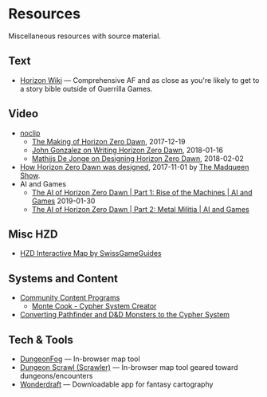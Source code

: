 # Resources

Miscellaneous resources with source material.

## Text

* [Horizon Wiki](https://horizon.fandom.com/wiki/Scrapper) — Comprehensive AF and as close as you're likely to get to a story bible outside of Guerrilla Games.

## Video

* [noclip](https://www.youtube.com/channel/UC0fDG3byEcMtbOqPMymDNbw)
  * [The Making of Horizon Zero Dawn](https://www.youtube.com/watch?v=h9tLcD1r-6w), 2017-12-19
  * [John Gonzalez on Writing Horizon Zero Dawn](https://www.youtube.com/watch?v=a4P7uaaoRcM), 2018-01-16
  * [Mathijs De Jonge on Designing Horizon Zero Dawn](https://www.youtube.com/watch?v=51xnAYusKh0), 2018-02-02
* [How Horizon Zero Dawn was designed](https://www.youtube.com/watch?v=Us_S7aNyEMc), 2017-11-01 by [The Madqueen Show](https://www.youtube.com/channel/UC0G5rpOFcY6pOdtKsCE0p2A).
* AI and Games
  * [The AI of Horizon Zero Dawn | Part 1: Rise of the Machines | AI and Games](https://www.youtube.com/watch?v=XxuSFBVQULY) 2019-01-30
  * [The AI of Horizon Zero Dawn | Part 2: Metal Militia | AI and Games](https://www.youtube.com/watch?v=9RRjM1yNvy4)

## Misc HZD

* [HZD Interactive Map by SwissGameGuides](https://swissgameguides.com/maps/horizon_zero_dawn/world/interactive_map.html)

## Systems and Content

* [Community Content Programs](https://support.drivethrurpg.com/hc/en-us/categories/201257283-Community-Content-Programs)
  * [Monte Cook - Cypher System Creator](https://support.drivethrurpg.com/hc/en-us/articles/208596786-Monte-Cook-Cypher-System-Creator)
* [Converting Pathfinder and D&D Monsters to the Cypher System](https://realmsofchirak.blogspot.com/2018/06/converting-pathfinder-and-d-monsters-to.html)

## Tech & Tools

* [DungeonFog](https://www.dungeonfog.com/) — In-browser map tool
* [Dungeon Scrawl (Scrawler)](https://dungeonscrawl.com/) — In-browser map tool geared toward dungeons/encounters
* [Wonderdraft](https://www.wonderdraft.net/) — Downloadable app for fantasy cartography
